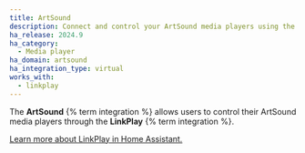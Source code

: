 ```yaml
---
title: ArtSound
description: Connect and control your ArtSound media players using the LinkPlay integration
ha_release: 2024.9
ha_category:
  - Media player
ha_domain: artsound
ha_integration_type: virtual
works_with:
  - linkplay
---
```


The **ArtSound** {% term integration %} allows users to control their ArtSound media players through the **LinkPlay** {% term integration %}.

[Learn more about LinkPlay in Home Assistant.](/integrations/linkplay/)
